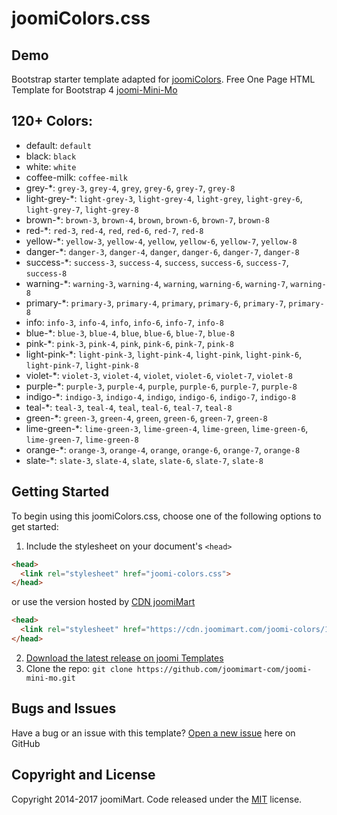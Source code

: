 # joomiColors.css
## Demo 
Bootstrap starter template adapted for [joomiColors](https://templates.joomimart.com/demo/free/starter-template/starter-template.html).
Free One Page HTML Template for Bootstrap 4 [joomi-Mini-Mo](https://templates.joomimart.com/demo/free/joomi-mini-mo/demo.html)

## 120+ Colors:
 * default: `default`
 * black: `black`
 * white: `white`
 * coffee-milk: `coffee-milk`
 * grey-*: `grey-3`, `grey-4`, `grey`, `grey-6`, `grey-7`, `grey-8`
 * light-grey-*: `light-grey-3`, `light-grey-4`, `light-grey`, `light-grey-6`, `light-grey-7`, `light-grey-8`
 * brown-*: `brown-3`, `brown-4`, `brown`, `brown-6`, `brown-7`, `brown-8`
 * red-*: `red-3`, `red-4`, `red`, `red-6`, `red-7`, `red-8`
 * yellow-*: `yellow-3`, `yellow-4`, `yellow`, `yellow-6`, `yellow-7`, `yellow-8`
 * danger-*: `danger-3`, `danger-4`, `danger`, `danger-6`, `danger-7`, `danger-8`
 * success-*: `success-3`, `success-4`, `success`, `success-6`, `success-7`, `success-8`
 * warning-*: `warning-3`, `warning-4`, `warning`, `warning-6`, `warning-7`, `warning-8`
  * primary-*: `primary-3`, `primary-4`, `primary`, `primary-6`, `primary-7`, `primary-8`
 * info: `info-3`, `info-4`, `info`, `info-6`, `info-7`, `info-8`
  * blue-*: `blue-3`, `blue-4`, `blue`, `blue-6`, `blue-7`, `blue-8`
 * pink-*: `pink-3`, `pink-4`, `pink`, `pink-6`, `pink-7`, `pink-8`
 * light-pink-*: `light-pink-3`, `light-pink-4`, `light-pink`, `light-pink-6`, `light-pink-7`, `light-pink-8`
 * violet-*: `violet-3`, `violet-4`, `violet`, `violet-6`, `violet-7`, `violet-8`
 * purple-*: `purple-3`, `purple-4`, `purple`, `purple-6`, `purple-7`, `purple-8`
 * indigo-*: `indigo-3`, `indigo-4`, `indigo`, `indigo-6`, `indigo-7`, `indigo-8`
 * teal-*: `teal-3`, `teal-4`, `teal`, `teal-6`, `teal-7`, `teal-8`
 * green-*: `green-3`, `green-4`, `green`, `green-6`, `green-7`, `green-8`
 * lime-green-*: `lime-green-3`, `lime-green-4`, `lime-green`, `lime-green-6`, `lime-green-7`, `lime-green-8`
 * orange-*: `orange-3`, `orange-4`, `orange`, `orange-6`, `orange-7`, `orange-8`
 * slate-*: `slate-3`, `slate-4`, `slate`, `slate-6`, `slate-7`, `slate-8`

## Getting Started

To begin using this joomiColors.css, choose one of the following options to get started:

1. Include the stylesheet on your document's `<head>`
  ```html
  <head>
    <link rel="stylesheet" href="joomi-colors.css">
  </head>
  ```
  or use the version hosted by [CDN joomiMart](https://cdn.joomimart.com/joomi-colors/1.0.1/css/joomi-colors.css)
  ```html
  <head>
    <link rel="stylesheet" href="https://cdn.joomimart.com/joomi-colors/1.0.1/css/joomi-colors.css">
  </head>
  ```
2. [Download the latest release on joomi Templates](https://github.com/joomimart-com/joomi-colors/releases)
3. Clone the repo: `git clone https://github.com/joomimart-com/joomi-mini-mo.git`

## Bugs and Issues

Have a bug or an issue with this template? [Open a new issue](https://github.com/joomimart-com/joomi-colors/issues) here on GitHub

## Copyright and License

Copyright 2014-2017 joomiMart.
Code released under the [MIT](https://github.com/joomimart-com/joomi-colors/blob/master/LICENSE) license.
